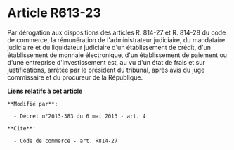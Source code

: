 # Article R613-23

Par dérogation aux dispositions des articles R. 814-27 et R. 814-28 du code de commerce, la rémunération de l'administrateur
judiciaire, du mandataire judiciaire et du liquidateur judiciaire d'un établissement de crédit, d'un établissement de monnaie
électronique, d'un établissement de paiement ou d'une entreprise d'investissement est, au vu d'un état de frais et sur
justifications, arrêtée par le président du tribunal, après avis du juge commissaire et du procureur de la République.

**Liens relatifs à cet article**

	**Modifié par**:

	  - Décret n°2013-383 du 6 mai 2013 - art. 4

	**Cite**:

	  - Code de commerce - art. R814-27

